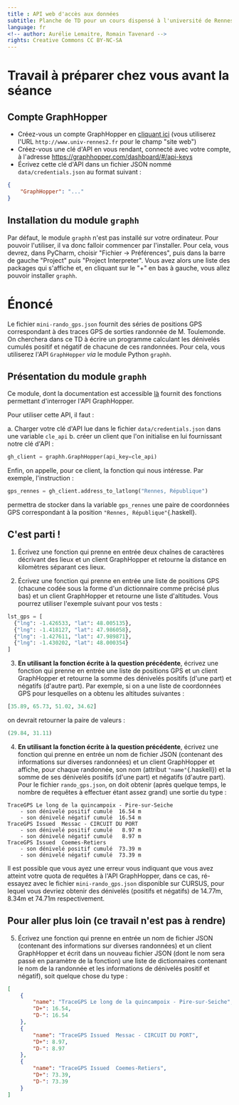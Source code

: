 ```yaml
---
title : API web d'accès aux données
subtitle: Planche de TD pour un cours dispensé à l'université de Rennes 2
language: fr
<!-- author: Aurélie Lemaitre, Romain Tavenard -->
rights: Creative Commons CC BY-NC-SA
---
```


# Travail à préparer chez vous avant la séance

## Compte GraphHopper

* Créez-vous un compte GraphHopper en
[cliquant ici](https://graphhopper.com/dashboard/#/register) (vous
utiliserez l'URL `http://www.univ-rennes2.fr` pour le champ "site web")
* Créez-vous une clé d'API en vous rendant, connecté avec votre compte, à
l'adresse <https://graphhopper.com/dashboard/#/api-keys>
* Écrivez cette clé d'API dans un fichier JSON nommé `data/credentials.json` au
format suivant :
```json
{
    "GraphHopper": "..."
}
```


## Installation du module `graphh`

Par défaut, le module `graphh` n'est pas
installé sur votre ordinateur.
Pour pouvoir l'utiliser, il va donc falloir commencer par l'installer.
Pour cela, vous devrez, dans PyCharm, choisir "Fichier -> Préférences", puis dans la barre de gauche "Project" puis "Project Interpreter". Vous avez alors une liste des packages qui s'affiche et, en cliquant sur le "+" en bas à gauche, vous allez pouvoir installer `graphh`.


# Énoncé

Le fichier `mini-rando_gps.json` fournit des séries de positions GPS correspondant à
des traces GPS de sorties randonnée de M. Toulemonde.
On cherchera dans ce TD à écrire un programme calculant les dénivelés cumulés
positif et négatif de chacune de ces randonnées.
Pour cela, vous utiliserez l'API `GraphHopper` _via_ le module
Python `graphh`.

## Présentation du module `graphh`

Ce module, dont la documentation est accessible
[là](https://graphh.readthedocs.io/en/latest/) fournit des fonctions permettant
d'interroger l'API GraphHopper.

Pour utiliser cette API, il faut :

a. Charger votre clé d'API lue dans le fichier `data/credentials.json` dans une
variable `cle_api`
b. créer un client que l'on initialise en lui fournissant notre clé d'API :
```python
gh_client = graphh.GraphHopper(api_key=cle_api)
```

Enfin, on appelle, pour ce client, la fonction qui nous intéresse.
Par exemple, l'instruction :
```python
gps_rennes = gh_client.address_to_latlong("Rennes, République")
```
permettra de stocker dans la variable `gps_rennes` une paire de coordonnées
GPS correspondant à la position `"Rennes, République"`{.haskell}.

## C'est parti !

1. Écrivez une fonction qui prenne en entrée deux chaînes de caractères
décrivant des lieux et un client GraphHopper et retourne la distance en
kilomètres séparant ces lieux.

2. Écrivez une fonction qui prenne en entrée une liste de positions GPS
(chacune codée sous la forme d'un dictionnaire comme précisé plus bas) et un
client GraphHopper et retourne une liste d'altitudes.
Vous pourrez utiliser l'exemple suivant pour vos tests :
```python
lst_gps = [
  {"lng": -1.426533, "lat": 48.005135},
  {"lng": -1.418127, "lat": 47.986058},
  {"lng": -1.427611, "lat": 47.989871},
  {"lng": -1.430202, "lat": 48.000354}
]
```

3. **En utilisant la fonction écrite à la question précédente**,
écrivez une fonction qui prenne en entrée une liste de positions GPS et un
client GraphHopper et retourne la somme des dénivelés positifs (d'une part) et
négatifs (d'autre part).
Par exemple, si on a une liste de coordonnées GPS pour lesquelles on a obtenu
les altitudes suivantes :
```python
[35.89, 65.73, 51.02, 34.62]
```
on devrait retourner la paire de valeurs :
```python
(29.84, 31.11)
```

4. **En utilisant la fonction écrite à la question précédente**,
écrivez une fonction qui prenne en entrée un nom de fichier JSON
(contenant des informations sur diverses randonnées) et un client GraphHopper
et affiche, pour chaque randonnée, son nom (attribut `"name"`{.haskell}) et la
somme de ses dénivelés positifs (d'une part) et négatifs (d'autre part).
Pour le fichier `rando_gps.json`, on doit obtenir (après quelque temps, le
nombre de requêtes à effectuer étant assez grand) une sortie du type :
```
TraceGPS Le long de la quincampoix - Pire-sur-Seiche
	- son dénivelé positif cumulé  16.54 m
	- son dénivelé négatif cumulé  16.54 m
TraceGPS Issued  Messac - CIRCUIT DU PORT
	- son dénivelé positif cumulé   8.97 m
	- son dénivelé négatif cumulé   8.97 m
TraceGPS Issued  Coemes-Retiers
	- son dénivelé positif cumulé  73.39 m
	- son dénivelé négatif cumulé  73.39 m
```
Il est possible que vous ayez une erreur vous indiquant que vous avez atteint
votre quota de requêtes à l'API GraphHopper, dans ce cas, ré-essayez avec le
fichier `mini-rando_gps.json` disponible sur CURSUS, pour lequel vous devriez
obtenir des dénivelés (positifs et négatifs) de 14.77m, 8.34m et 74.71m
respectivement.

## Pour aller plus loin (ce travail n'est pas à rendre)

5. Écrivez une fonction qui prenne en entrée un nom de fichier JSON
(contenant des informations sur diverses randonnées) et un client GraphHopper
et écrit dans un nouveau fichier JSON (dont le nom sera passé en paramètre de
la fonction) une liste de dictionnaires contenant le nom de la randonnée et
les informations de dénivelés positif et négatif),
soit quelque chose du type :
```json
[
    {
        "name": "TraceGPS Le long de la quincampoix - Pire-sur-Seiche",
        "D+": 16.54,
        "D-": 16.54
    },
    {
        "name": "TraceGPS Issued  Messac - CIRCUIT DU PORT",
        "D+": 8.97,
        "D-": 8.97
    },
    {
        "name": "TraceGPS Issued  Coemes-Retiers",
        "D+": 73.39,
        "D-": 73.39
    }
]
```
